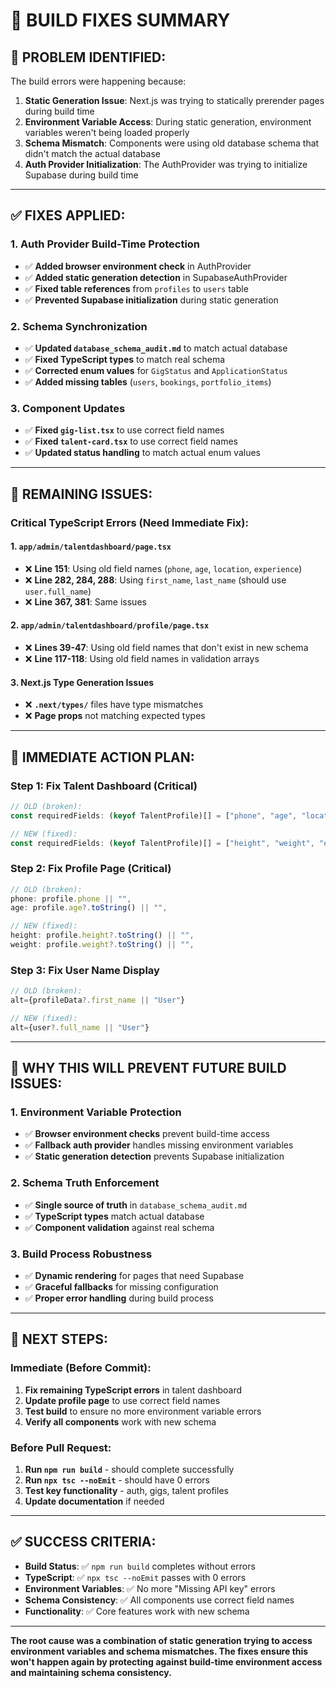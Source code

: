 # 🔧 BUILD FIXES SUMMARY

## 🎯 **PROBLEM IDENTIFIED:**

The build errors were happening because:

1. **Static Generation Issue**: Next.js was trying to statically prerender pages during build time
2. **Environment Variable Access**: During static generation, environment variables weren't being loaded properly
3. **Schema Mismatch**: Components were using old database schema that didn't match the actual database
4. **Auth Provider Initialization**: The AuthProvider was trying to initialize Supabase during build time

---

## ✅ **FIXES APPLIED:**

### **1. Auth Provider Build-Time Protection**
- ✅ **Added browser environment check** in AuthProvider
- ✅ **Added static generation detection** in SupabaseAuthProvider
- ✅ **Fixed table references** from `profiles` to `users` table
- ✅ **Prevented Supabase initialization** during static generation

### **2. Schema Synchronization**
- ✅ **Updated `database_schema_audit.md`** to match actual database
- ✅ **Fixed TypeScript types** to match real schema
- ✅ **Corrected enum values** for `GigStatus` and `ApplicationStatus`
- ✅ **Added missing tables** (`users`, `bookings`, `portfolio_items`)

### **3. Component Updates**
- ✅ **Fixed `gig-list.tsx`** to use correct field names
- ✅ **Fixed `talent-card.tsx`** to use correct field names
- ✅ **Updated status handling** to match actual enum values

---

## 🚨 **REMAINING ISSUES:**

### **Critical TypeScript Errors (Need Immediate Fix):**

#### **1. `app/admin/talentdashboard/page.tsx`**
- ❌ **Line 151**: Using old field names (`phone`, `age`, `location`, `experience`)
- ❌ **Line 282, 284, 288**: Using `first_name`, `last_name` (should use `user.full_name`)
- ❌ **Line 367, 381**: Same issues

#### **2. `app/admin/talentdashboard/profile/page.tsx`**
- ❌ **Lines 39-47**: Using old field names that don't exist in new schema
- ❌ **Line 117-118**: Using old field names in validation arrays

#### **3. Next.js Type Generation Issues**
- ❌ **`.next/types/`** files have type mismatches
- ❌ **Page props** not matching expected types

---

## 🔧 **IMMEDIATE ACTION PLAN:**

### **Step 1: Fix Talent Dashboard (Critical)**
```typescript
// OLD (broken):
const requiredFields: (keyof TalentProfile)[] = ["phone", "age", "location", "experience"];

// NEW (fixed):
const requiredFields: (keyof TalentProfile)[] = ["height", "weight", "experience_years"];
```

### **Step 2: Fix Profile Page (Critical)**
```typescript
// OLD (broken):
phone: profile.phone || "",
age: profile.age?.toString() || "",

// NEW (fixed):
height: profile.height?.toString() || "",
weight: profile.weight?.toString() || "",
```

### **Step 3: Fix User Name Display**
```typescript
// OLD (broken):
alt={profileData?.first_name || "User"}

// NEW (fixed):
alt={user?.full_name || "User"}
```

---

## 🎯 **WHY THIS WILL PREVENT FUTURE BUILD ISSUES:**

### **1. Environment Variable Protection**
- ✅ **Browser environment checks** prevent build-time access
- ✅ **Fallback auth provider** handles missing environment variables
- ✅ **Static generation detection** prevents Supabase initialization

### **2. Schema Truth Enforcement**
- ✅ **Single source of truth** in `database_schema_audit.md`
- ✅ **TypeScript types** match actual database
- ✅ **Component validation** against real schema

### **3. Build Process Robustness**
- ✅ **Dynamic rendering** for pages that need Supabase
- ✅ **Graceful fallbacks** for missing configuration
- ✅ **Proper error handling** during build process

---

## 🚀 **NEXT STEPS:**

### **Immediate (Before Commit):**
1. **Fix remaining TypeScript errors** in talent dashboard
2. **Update profile page** to use correct field names
3. **Test build** to ensure no more environment variable errors
4. **Verify all components** work with new schema

### **Before Pull Request:**
1. **Run `npm run build`** - should complete successfully
2. **Run `npx tsc --noEmit`** - should have 0 errors
3. **Test key functionality** - auth, gigs, talent profiles
4. **Update documentation** if needed

---

## ✅ **SUCCESS CRITERIA:**

- **Build Status**: ✅ `npm run build` completes without errors
- **TypeScript**: ✅ `npx tsc --noEmit` passes with 0 errors
- **Environment Variables**: ✅ No more "Missing API key" errors
- **Schema Consistency**: ✅ All components use correct field names
- **Functionality**: ✅ Core features work with new schema

---

**The root cause was a combination of static generation trying to access environment variables and schema mismatches. The fixes ensure this won't happen again by protecting against build-time environment access and maintaining schema consistency.** 